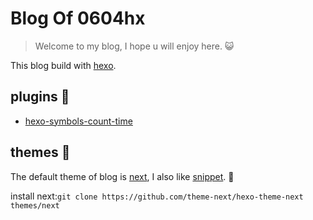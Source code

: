 # Blog Of 0604hx
> Welcome to my blog, I hope u will enjoy here. 😺

This blog build with [hexo](https://www.hexo.io).

## plugins 🌌

* [hexo-symbols-count-time](https://github.com/theme-next/hexo-symbols-count-time)

## themes 🎨

The default theme of blog is [next](https://github.com/theme-next/hexo-theme-next), I also like [snippet](http://github.com/shenliyang/hexo-theme-snippet.git). 🙂

install next:`git clone https://github.com/theme-next/hexo-theme-next themes/next`